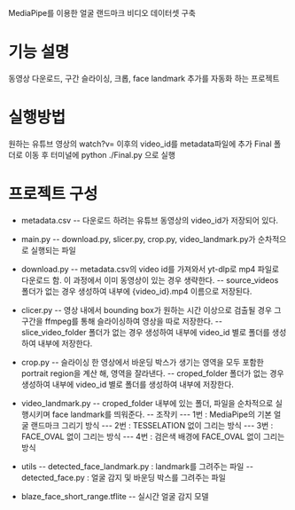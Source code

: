 MediaPipe를 이용한 얼굴 랜드마크 비디오 데이터셋 구축

# 기능 설명
동영상 다운로드, 구간 슬라이싱, 크롭, face landmark 추가를 자동화 하는 프로젝트

# 실행방법
원하는 유튜브 영상의 watch?v= 이후의 video_id를 metadata파일에 추가
Final 폴더로 이동 후 터미널에 python ./Final.py 으로 실행
 
# 프로젝트 구성
- metadata.csv
-- 다운로드 하려는 유튜브 동영상의 video_id가 저장되어 있다.

- main.py
-- download.py, slicer.py, crop.py, video_landmark.py가 순차적으로 실행되는 파일

- download.py
-- metadata.csv의 video id를 가져와서 yt-dlp로 mp4 파일로 다운로드 함. 이 과정에서 이미 동영상이 있는 경우 생략한다.
-- source_videos 폴더가 없는 경우 생성하여 내부에 {video_id}.mp4 이름으로 저장된다.

- clicer.py
-- 영상 내에서 bounding box가 원하는 시간 이상으로 검출될 경우 그 구간을 ffmpeg를 통해 슬라이싱하여 영상을 따로 저장한다.
-- slice_video_folder 폴더가 없는 경우 생성하여 내부에 video_id 별로 폴더를 생성하여 내부에 저장한다.

- crop.py
-- 슬라이싱 한 영상에서 바운딩 박스가 생기는 영역을 모두 포함한 portrait region을 계산 해, 영역을 잘라낸다.
-- croped_folder 폴더가 없는 경우 생성하여 내부에 video_id 별로 폴더를 생성하여 내부에 저장한다.

- video_landmark.py
-- croped_folder 내부에 있는 폴더, 파일을 순차적으로 실행시키며 face landmark를 띄워준다.
-- 조작키
--- 1번 : MediaPipe의 기본 얼굴 랜드마크 그리기 방식
--- 2번 : TESSELATION 없이 그리는 방식
--- 3번 : FACE_OVAL 없이 그리는 방식
--- 4번 : 검은색 배경에 FACE_OVAL 없이 그리는 방식
 
- utils
-- detected_face_landmark.py : landmark를 그려주는 파일
-- detected_face.py : 얼굴 감지 및 바운딩 박스를 그려주는 파일

- blaze_face_short_range.tflite
-- 실시간 얼굴 감지 모델


